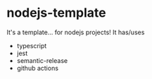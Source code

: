 # nodejs-template

It's a template... for nodejs projects! It has/uses

* typescript
* jest
* semantic-release
* github actions

